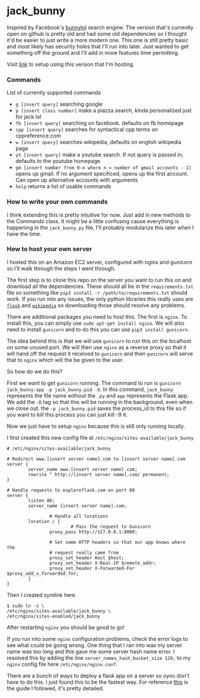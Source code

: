 # jack_bunny
Inspired by Facebook's [bunnylol](https://github.com/ccheever/bunny1) search engine. The version that's currently open on github is 
pretty old and had some old dependencies so I thought it'd be easier to just write a more modern one. This one is still pretty basic and
most likely has security holes that I'll run into later. Just wanted to get something off the ground and I'll add in more features time
permitting.

Visit [link](http://ec2-54-214-90-54.us-west-2.compute.amazonaws.com) to setup using this version that I'm hosting.

### Commands
List of currently supported commands

* `g [insert query]` searching google
* `p [insert class number]` make a piazza search, kinda personalized just for jack lol
* `fb [insert query]` searching on facebook. defaults on fb homepage
* `cpp [insert query]` searches for syntactical cpp terms on cppreference.com
* `w [insert query]` searches wikipedia, defaults on english wikipedia page
* `yt [insert query]` make a youtube search. If not query is passed in, defaults to the youtube homepage
* `gm [insert number from 0-n where n = number of gmail accounts - 1]` opens up gmail. If no argument specificed, opens up the first account. Can open up alternative accounts with arguments
* `help` returns a list of usable commands

### How to write your own commands
I think extending this is pretty intuitive for now. Just add in new methods to the Commands class. It might be a little confusing cause
everything is happening in the `jack_bunny.py` file, I'll probably modularize this later when I have the time.

### How to host your own server
I hosted this on an Amazon EC2 server, configured with nginx and gunicorn so I'll walk through the steps I went through.

The first step is to clone this repo on the server you want to run this on and download all the dependencies. These should all
be in the `requirements.txt` file so something like `pip3 install -r /path/to/requirements.txt` should work. If you run into any
issues, the only python libraries this really uses are [`flask`](http://flask.pocoo.org/docs/0.12/installation/) and 
[`wikipedia`](https://pypi.python.org/pypi/wikipedia) so downloading those should resolve any problems.

There are additional packages you need to host this. The first is `nginx`. To install this, you can simply use 
`sudo apt-get install nginx`. We will also need to install `gunicorn` and to do this you can use `pip3 install gunicorn`.

The idea behind this is that we will use `gunicorn` to run this on the localhost on some unused port. We will then use
`nginx` as a reverse proxy so that it will hand off the request it received to `gunicorn` and then `gunicorn` will serve
that to `nginx` which will the be given to the user. 

So how do we do this?

First we want to get `gunicorn` running. The command to run is `gunicorn jack_bunny:app -p jack_bunny.pid -D`. 
In this command, `jack_bunny` represents the file name without the `.py` and `app` represents the Flask app. We add the `-D` tag so that
this will be running in the background, even when we close out. the `-p jack_bunny.pid` saves the process_id to this file so if you want
to kill this process you can just kill -9 it. 

Now we just have to setup `nginx` because this is still only running locally. 

I first created this new config file at `/etc/nginx/sites-available/jack_bunny`
```
# /etc/nginx/sites-available/jack_bunny

# Redirect www.[insert server name].com to [insert server name].com
server {
        server_name www.[insert server name].com;
        rewrite ^ http://[insert server name].com/ permanent;
}

# Handle requests to exploreflask.com on port 80
server {
        listen 80;
        server_name [insert server name].com;

                # Handle all locations
        location / {
                        # Pass the request to Gunicorn
                proxy_pass http://127.0.0.1:8000;

                # Set some HTTP headers so that our app knows where the
                # request really came from
                proxy_set_header Host $host;
                proxy_set_header X-Real-IP $remote_addr;
                proxy_set_header X-Forwarded-For $proxy_add_x_forwarded_for;
        }
}
```
Then I created symlink here.
```
$ sudo ln -s \
/etc/nginx/sites-available/jack_bunny \
/etc/nginx/sites-enabled/jack_bunny
```
After restarting `nginx` you should be good to go!

If you run into some `nginx` configuration problems, check the error logs to see what could be going wrong. One thing that I ran into was
my server name was too long and this gave me some server hash name error. I resolved this by adding the line 
`server_names_hash_bucket_size 128;` to my `nginx` config file here `/etc/nginx/nginx.conf`. 

There are a bunch of ways to deploy a flask app on a server so oyou don't have to do this. I just found this to be the fastest way. For
reference [this](http://exploreflask.com/en/latest/deployment.html) is the guide I followed, it's pretty detailed.

